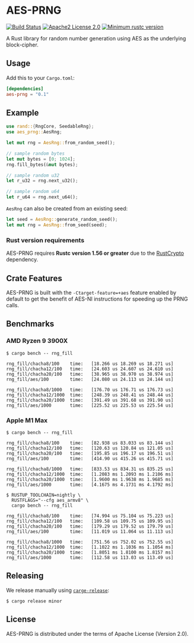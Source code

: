 # AES-PRNG

[![Build Status][build-image]][build-link]
[![Apache2 License 2.0][license-image]][license-link]
[![Minimum rustc version][rustc-image]][rustc-link]

A Rust library for random number generation using AES as the underlying block-cipher.

## Usage

Add this to your `Cargo.toml`:

```toml
[dependencies]
aes-prng = "0.1"
```

## Example

```rust
use rand::{RngCore, SeedableRng};
use aes_prng::AesRng;

let mut rng = AesRng::from_random_seed();

// sample random bytes
let mut bytes = [0; 1024];
rng.fill_bytes(&mut bytes);

// sample random u32
let r_u32 = rng.next_u32();

// sample random u64
let r_u64 = rng.next_u64();
```

`AesRng` can also be created from an existing seed:

```rust
let seed = AesRng::generate_random_seed();
let mut rng = AesRng::from_seed(seed);
```

### Rust version requirements

AES-PRNG requires **Rustc version 1.56 or greater** due to the [RustCrypto](
https://github.com/RustCrypto/block-ciphers/tree/master/aes) dependency.

## Crate Features

AES-PRNG is built with the `-Ctarget-feature=+aes` feature enabled by default
to get the benefit of AES-NI instructions for speeding up the PRNG calls.

## Benchmarks

### AMD Ryzen 9 3900X

```
$ cargo bench -- rng_fill

rng_fill/chacha8/100    time:   [18.266 us 18.269 us 18.271 us]
rng_fill/chacha12/100   time:   [24.603 us 24.607 us 24.610 us]
rng_fill/chacha20/100   time:   [38.965 us 38.970 us 38.974 us]
rng_fill/aes/100        time:   [24.080 us 24.113 us 24.144 us]

rng_fill/chacha8/1000   time:   [176.70 us 176.71 us 176.73 us]
rng_fill/chacha12/1000  time:   [248.39 us 248.41 us 248.44 us]
rng_fill/chacha20/1000  time:   [391.49 us 391.68 us 391.90 us]
rng_fill/aes/1000       time:   [225.52 us 225.53 us 225.54 us]
```

### Apple M1 Max

```
$ cargo bench -- rng_fill

rng_fill/chacha8/100    time:   [82.938 us 83.033 us 83.144 us]
rng_fill/chacha12/100   time:   [120.63 us 120.84 us 121.05 us]
rng_fill/chacha20/100   time:   [195.85 us 196.17 us 196.51 us]
rng_fill/aes/100        time:   [414.90 us 415.26 us 415.71 us]

rng_fill/chacha8/1000   time:   [833.53 us 834.31 us 835.25 us]
rng_fill/chacha12/1000  time:   [1.2083 ms 1.2093 ms 1.2106 ms]
rng_fill/chacha20/1000  time:   [1.9600 ms 1.9638 ms 1.9685 ms]
rng_fill/aes/1000       time:   [4.1675 ms 4.1731 ms 4.1792 ms]
```

```
$ RUSTUP_TOOLCHAIN=nightly \
  RUSTFLAGS="--cfg aes_armv8" \
  cargo bench -- rng_fill

rng_fill/chacha8/100    time:   [74.994 us 75.104 us 75.223 us]
rng_fill/chacha12/100   time:   [109.58 us 109.75 us 109.95 us]
rng_fill/chacha20/100   time:   [179.29 us 179.52 us 179.79 us]
rng_fill/aes/100        time:   [11.019 us 11.064 us 11.113 us]

rng_fill/chacha8/1000   time:   [751.56 us 752.02 us 752.55 us]
rng_fill/chacha12/1000  time:   [1.1022 ms 1.1036 ms 1.1054 ms]
rng_fill/chacha20/1000  time:   [1.8051 ms 1.8100 ms 1.8157 ms]
rng_fill/aes/1000       time:   [112.58 us 113.03 us 113.49 us]
```

## Releasing

We release manually using [`carge-release`](https://github.com/crate-ci/cargo-release):

```
$ cargo release minor
```

## License

AES-PRNG is distributed under the terms of Apache License (Version 2.0).


[//]: # (badges)


[build-image]: https://github.com/tf-encrypted/aes-prng/workflows/CI/badge.svg
[build-link]: https://github.com/tf-encrypted/aes-prng/actions
[license-image]: https://img.shields.io/badge/license-Apache%20License%202.0-blue.svg?style=flat
[license-link]: https://www.apache.org/licenses/LICENSE-2.0
[rustc-image]: https://img.shields.io/badge/rustc-1.56+-blue.svg
[rustc-link]: https://github.com/tf-encrypted/aes-prng#rust-version-requirements

